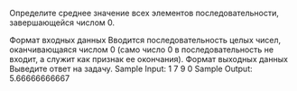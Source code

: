 ﻿Определите среднее значение всех элементов последовательности, завершающейся числом 0.

Формат входных данных
Вводится последовательность целых чисел, оканчивающаяся числом 0 (само число 0 в последовательность не входит, а служит как признак ее окончания).
Формат выходных данных
Выведите ответ на задачу.
Sample Input:
1
7
9
0
Sample Output:
5.66666666667